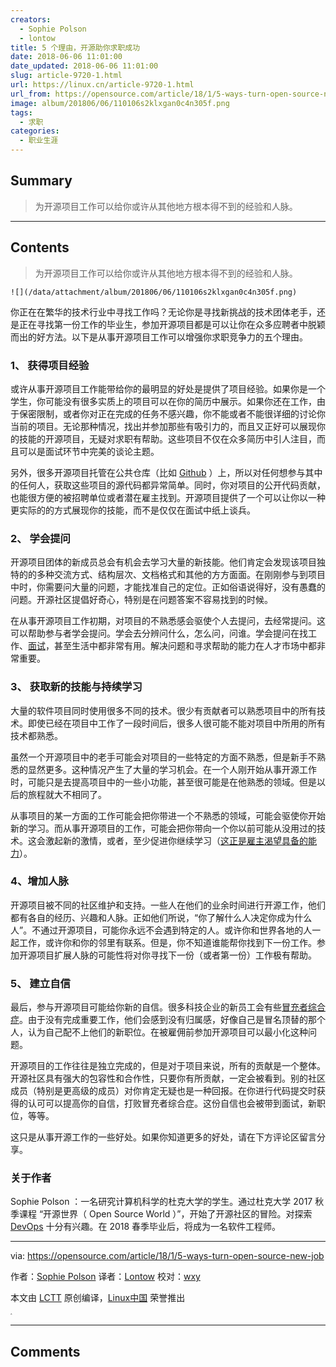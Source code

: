 ```yaml
---
creators:
  - Sophie Polson
  - lontow
title: 5 个理由，开源助你求职成功
date: 2018-06-06 11:01:00
date_updated: 2018-06-06 11:01:00
slug: article-9720-1.html
url: https://linux.cn/article-9720-1.html
url_from: https://opensource.com/article/18/1/5-ways-turn-open-source-new-job
image: album/201806/06/110106s2klxgan0c4n305f.png
tags:
  - 求职
categories:
  - 职业生涯
---
```


## Summary

> 为开源项目工作可以给你或许从其他地方根本得不到的经验和人脉。

***

<!-- more -->

## Contents

> 
> 为开源项目工作可以给你或许从其他地方根本得不到的经验和人脉。
> 
> 
> 

`![](/data/attachment/album/201806/06/110106s2klxgan0c4n305f.png)`

你正在在繁华的技术行业中寻找工作吗？无论你是寻找新挑战的技术团体老手，还是正在寻找第一份工作的毕业生，参加开源项目都是可以让你在众多应聘者中脱颖而出的好方法。以下是从事开源项目工作可以增强你求职竞争力的五个理由。

### 1、 获得项目经验

或许从事开源项目工作能带给你的最明显的好处是提供了项目经验。如果你是一个学生，你可能没有很多实质上的项目可以在你的简历中展示。如果你还在工作，由于保密限制，或者你对正在完成的任务不感兴趣，你不能或者不能很详细的讨论你当前的项目。无论那种情况，找出并参加那些有吸引力的，而且又正好可以展现你的技能的开源项目，无疑对求职有帮助。这些项目不仅在众多简历中引人注目，而且可以是面试环节中完美的谈论主题。

另外，很多开源项目托管在公共仓库（比如 [Github](https://github.com/dbaldwin/DronePan) ）上，所以对任何想参与其中的任何人，获取这些项目的源代码都异常简单。同时，你对项目的公开代码贡献，也能很方便的被招聘单位或者潜在雇主找到。开源项目提供了一个可以让你以一种更实际的的方式展现你的技能，而不是仅仅在面试中纸上谈兵。

### 2、 学会提问

开源项目团体的新成员总会有机会去学习大量的新技能。他们肯定会发现该项目独特的的多种交流方式、结构层次、文档格式和其他的方方面面。在刚刚参与到项目中时，你需要问大量的问题，才能找准自己的定位。正如俗语说得好，没有愚蠢的问题。开源社区提倡好奇心，特别是在问题答案不容易找到的时候。

在从事开源项目工作初期，对项目的不熟悉感会驱使个人去提问，去经常提问。这可以帮助参与者学会提问。学会去分辨问什么，怎么问，问谁。学会提问在找工作、[面试](https://www.thebalance.com/why-you-should-ask-questions-in-a-job-interview-1669548)，甚至生活中都非常有用。解决问题和寻求帮助的能力在人才市场中都非常重要。

### 3、 获取新的技能与持续学习

大量的软件项目同时使用很多不同的技术。很少有贡献者可以熟悉项目中的所有技术。即使已经在项目中工作了一段时间后，很多人很可能不能对项目中所用的所有技术都熟悉。

虽然一个开源项目中的老手可能会对项目的一些特定的方面不熟悉，但是新手不熟悉的显然更多。这种情况产生了大量的学习机会。在一个人刚开始从事开源工作时，可能只是去提高项目中的一些小功能，甚至很可能是在他熟悉的领域。但是以后的旅程就大不相同了。

从事项目的某一方面的工作可能会把你带进一个不熟悉的领域，可能会驱使你开始新的学习。而从事开源项目的工作，可能会把你带向一个你以前可能从没用过的技术。这会激起新的激情，或者，至少促进你继续学习（[这正是雇主渴望具备的能力](https://www.computerworld.com/article/3177442/it-careers/lifelong-learning-is-no-longer-optional.html)）。

### 4、增加人脉

开源项目被不同的社区维护和支持。一些人在他们的业余时间进行开源工作，他们都有各自的经历、兴趣和人脉。正如他们所说，“你了解什么人决定你成为什么人”。不通过开源项目，可能你永远不会遇到特定的人。或许你和世界各地的人一起工作，或许你和你的邻里有联系。但是，你不知道谁能帮你找到下一份工作。参加开源项目扩展人脉的可能性将对你寻找下一份（或者第一份）工作极有帮助。

### 5、 建立自信

最后，参与开源项目可能给你新的自信。很多科技企业的新员工会有些[冒充者综合症](https://en.wikipedia.org/wiki/Impostor_syndrome)。由于没有完成重要工作，他们会感到没有归属感，好像自己是冒名顶替的那个人，认为自己配不上他们的新职位。在被雇佣前参加开源项目可以最小化这种问题。

开源项目的工作往往是独立完成的，但是对于项目来说，所有的贡献是一个整体。开源社区具有强大的包容性和合作性，只要你有所贡献，一定会被看到。别的社区成员（特别是更高级的成员）对你肯定无疑也是一种回报。在你进行代码提交时获得的认可可以提高你的自信，打败冒充者综合症。这份自信也会被带到面试，新职位，等等。

这只是从事开源工作的一些好处。如果你知道更多的好处，请在下方评论区留言分享。

### 关于作者

Sophie Polson ：一名研究计算机科学的杜克大学的学生。通过杜克大学 2017 秋季课程 “开源世界（ Open Source World ）”，开始了开源社区的冒险。对探索 [DevOps](https://en.wikipedia.org/wiki/DevOps) 十分有兴趣。在 2018 春季毕业后，将成为一名软件工程师。

---

via: <https://opensource.com/article/18/1/5-ways-turn-open-source-new-job>

作者：[Sophie Polson](https://opensource.com/users/sophiepolson) 译者：[Lontow](https://github.com/lontow) 校对：[wxy](https://github.com/wxy)

本文由 [LCTT](https://github.com/LCTT/TranslateProject) 原创编译，[Linux中国](https://linux.cn/) 荣誉推出

<sup> <sup>  <sup>   <sup>    <sup>     ^    </sup>   </sup>  </sup> </sup></sup>

***

## Comments

